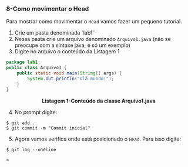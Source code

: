 ### 8-Como movimentar o Head

Para mostrar como movimentar o `Head` vamos fazer um pequeno tutorial.

1. Crie um pasta denominada `lab1``
2. Nessa pasta crie um arquivo denominado `Arquivo1.java` (não se preocupe com a sintaxe java, é só um exemplo)
3. Digite no arquivo o conteúdo da Listagem 1

````java
package lab1;
public class Arquivo1 {
    public static void main(String[] args) {
        System.out.println("Olá mundo!");
    }
}
````
<p align="center">
   <strong>Listagem 1-Conteúdo da classe Arquivo1.java</strong> 
</p>

4. No prompt digite:

```git 
$ git add .
$ git commit -m "Commit inicial"
```
5. Agora vamos verifica onde está posicionado o `Head`. Para isso digite:

```git
$ git log --oneline

> 
```
